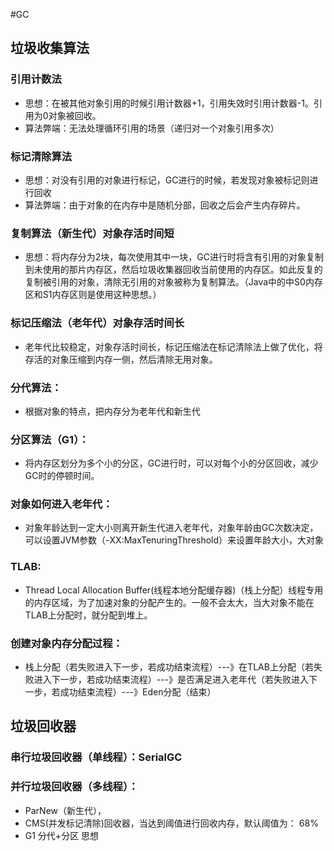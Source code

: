 #GC
## 垃圾收集算法

### 引用计数法
* 思想：在被其他对象引用的时候引用计数器+1，引用失效时引用计数器-1。引用为0对象被回收。
* 算法弊端：无法处理循环引用的场景（递归对一个对象引用多次）

###  标记清除算法
* 思想：对没有引用的对象进行标记，GC进行的时候，若发现对象被标记则进行回收
* 算法弊端：由于对象的在内存中是随机分部，回收之后会产生内存碎片。

### 复制算法（新生代）对象存活时间短
* 思想：将内存分为2块，每次使用其中一块，GC进行时将含有引用的对象复制到未使用的那片内存区，然后垃圾收集器回收当前使用的内存区。如此反复的复制被引用的对象，清除无引用的对象被称为复制算法。（Java中的中S0内存区和S1内存区则是使用这种思想。）

### 标记压缩法（老年代）对象存活时间长
* 老年代比较稳定，对象存活时间长，标记压缩法在标记清除法上做了优化，将存活的对象压缩到内存一侧，然后清除无用对象。

### 分代算法：
* 根据对象的特点，把内存分为老年代和新生代

### 分区算法（G1）：
* 将内存区划分为多个小的分区，GC进行时，可以对每个小的分区回收，减少GC时的停顿时间。


### 对象如何进入老年代：
* 对象年龄达到一定大小则离开新生代进入老年代，对象年龄由GC次数决定，可以设置JVM参数（-XX:MaxTenuringThreshold）来设置年龄大小，大对象

### TLAB:
* Thread Local Allocation Buffer(线程本地分配缓存器)（栈上分配）线程专用的内存区域，为了加速对象的分配产生的。一般不会太大，当大对象不能在TLAB上分配时，就分配到堆上。

### 创建对象内存分配过程：
* 栈上分配（若失败进入下一步，若成功结束流程）---》在TLAB上分配（若失败进入下一步，若成功结束流程）---》是否满足进入老年代（若失败进入下一步，若成功结束流程）---》Eden分配（结束）

## 垃圾回收器
### 串行垃圾回收器（单线程）：SerialGC  
### 并行垃圾回收器（多线程）：
* ParNew（新生代），
* CMS(并发标记清除)回收器，当达到阈值进行回收内存，默认阈值为： 68%
* G1 分代+分区 思想


